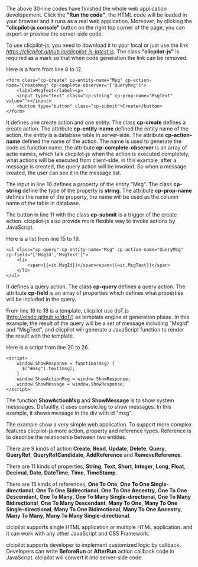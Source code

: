 The above 30-line codes have finished the whole web application developement. Click the __"Run the code"__, the HTML code will be loaded in your browser and it runs as a real web application. Moreover, by clicking the __"clicpilot-js console"__ button on the right top corner of the page, you can export or preview the server-side code.

To use clicpilot-js, you need to download it to your local or just use the link _https://clicpilot.github.io/clicpilot-js-latest.js_. The class __"clicpilot-js"__ is required as a mark so that when code generation the link can be removed.

Here is a form from line 8 to 12.

	<form class="cp-create" cp-entity-name="Msg" cp-action-name="CreateMsg" cp-complete-observer="['QueryMsg']">
		<label>MsgText</label><p>
		<input type="text" class="cp-string" cp-prop-name="MsgText" value=""></input>
		<button type="button" class="cp-submit">Create</button>
	</form>

It defines one create action and one entity. The class __cp-create__ defines a create action. The attribute __cp-entity-name__ defined the entity name of the action. the entity is a database table in server-side. The attribute __cp-action-name__ defined the name of the action. The name is used to generate the code as function name. the attribute __cp-complete-observer__ is an array of actio names, which talk clicpilot-js when the action is executed completely, what actions will be executed from client-side. in this example, after a message is created, the query action will be invoked. So when a message created, the user can see it in the message list.

The input in line 10 defines a property of the entity "Msg". The class __cp-string__ define the type of the property is __string__. The attribute __cp-prop-name__ defines the name of the property, the name will be used as the column name of the table in database.

The button in line 11 with the class __cp-submit__ is a trigger of the create action. clcipilot-js also provide more flexible way to invoke actions by JavaScript.

Here is a list from line 15 to 19.

	<ul class="cp-query" cp-entity-name="Msg" cp-action-name="QueryMsg" cp-field="['MsgId','MsgText']">
		<li>
			<span>{{=it.MsgId}}</span><span>{{=it.MsgText}}</span>
		</li>
	</ul>

It defines a query action. The class __cp-query__ defines a query action. The attribute __cp-field__ is an array of properties which defines what properties will be included in the query. 

From line 16 to 18 is a template, clicpilot use doT.js (http://olado.github.io/doT/) as template engine at generation phase. In this example, the result of the query will be a set of message including "MsgId" and "MsgText", and clicpilot will generate a JavaScript function to render the result with the template.

Here is a script from line 20 to 26.

	<script>
	    window.ShowResponse = function(msg) {
	      $("#msg").text(msg);
	    }
	    window.ShowActionMsg = window.ShowResponse;
	    window.ShowMessage = window.ShowResponse;
    </script>

The function __ShowActionMsg__ and __ShowMessage__ is to show system messsages. Defaultly, it uses console.log to show messages. In this example, it shows message in the div with id "msg".

The example show a very simple web application. To support more complex features clicpilot-js more action, property and reference types. Reference is to describe the relationship between two entities.

There are 9 kinds of action __Create__, __Read__, __Update__, __Delete__, __Query__, __QueryRef__, __QueryRefCandidate__, __AddReference__ and __RemoveReference__. 

There are 11 kinds of properties, __String__, __Text__, __Short__, __Integer__, __Long__, __Float__, __Decimal__, __Date__, __DateTime__, __Time__, __TimeStamp__. 

There are 15 kinds of references, __One To One__, __One To One Single-directional__, __One To One Bidirectional__, __One To One Ancestry__, __One To One Descendant__, __One To Many__, __One To Many Single-directional__, __One To Many Bidirectional__, __One To Many Descendant__, __Many To One__, __Many To One Single-directional__, __Many To One Bidirectional__, __Many To One Ancestry__, __Many To Many__, __Many To Many Single-directional__.

clcipilot supports single HTML application or multiple HTML application. and it can work with any other JavaScript and CSS Framework.

clcipilot supports developer to implement customized logic by callback. Developers can write __BeforeRun__ or __AfterRun__ action callback code in JavaScript. clcipilot will convert it into server-side code.

